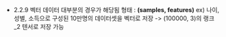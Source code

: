 - 2.2.9 벡터 데이터
대부분의 경우가 해당됨
형태 : __(samples, features)__
ex) 나이, 성별, 소득으로 구성된 10만명의 데이터셋을 벡터로 저장
-> (100000, 3)의 랭크_2 텐서로 저장 가능